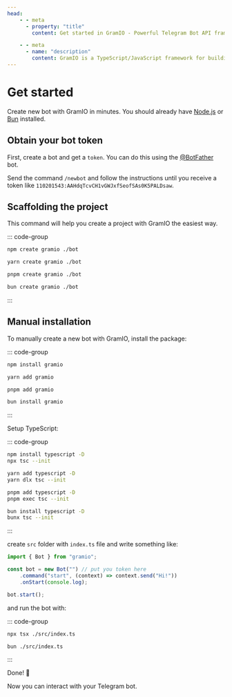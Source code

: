 ```yaml
---
head:
    - - meta
      - property: "title"
        content: Get started in GramIO - Powerful Telegram Bot API framework for TypeScript/JavaScript

    - - meta
      - name: "description"
        content: GramIO is a TypeScript/JavaScript framework for building Telegram bots. To start, bootstrap a new project with "npx create gramio bot-dir" and start the development with "npm run dev". This is all it needs to do a quick start or get started with GramIO.
---
```


# Get started

Create new bot with GramIO in minutes. You should already have [Node.js](https://nodejs.org/) or [Bun](https://bun.sh/) installed.

## Obtain your bot token

First, create a bot and get a `token`. You can do this using the [@BotFather](https://t.me/BotFather) bot.

Send the command `/newbot` and follow the instructions until you receive a token like `110201543:AAHdqTcvCH1vGWJxfSeofSAs0K5PALDsaw`.

## Scaffolding the project

This command will help you create a project with GramIO the easiest way.

::: code-group

```bash [npm]
npm create gramio ./bot
```

```bash [yarn]
yarn create gramio ./bot
```

```bash [pnpm]
pnpm create gramio ./bot
```

```bash [bun]
bun create gramio ./bot
```

:::

## Manual installation

To manually create a new bot with GramIO, install the package:

::: code-group

```bash [npm]
npm install gramio
```

```bash [yarn]
yarn add gramio
```

```bash [pnpm]
pnpm add gramio
```

```bash [bun]
bun install gramio
```

:::

Setup TypeScript:

::: code-group

```bash [npm]
npm install typescript -D
npx tsc --init
```

```bash [yarn]
yarn add typescript -D
yarn dlx tsc --init
```

```bash [pnpm]
pnpm add typescript -D
pnpm exec tsc --init
```

```bash [bun]
bun install typescript -D
bunx tsc --init
```

:::

create `src` folder with `index.ts` file and write something like:

```ts twoslash
import { Bot } from "gramio";

const bot = new Bot("") // put you token here
    .command("start", (context) => context.send("Hi!"))
    .onStart(console.log);

bot.start();
```

and run the bot with:

::: code-group

```bash [tsx]
npx tsx ./src/index.ts
```

```bash [bun]
bun ./src/index.ts
```

:::

Done! 🎉

Now you can interact with your Telegram bot.
